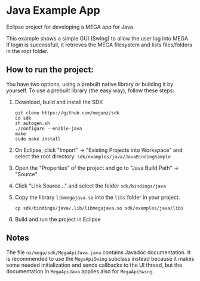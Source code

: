 # Java Example App

Eclipse project for developing a MEGA app for Java.

This example shows a simple GUI (Swing) to allow the user log into MEGA. If login is successfull, it retrieves the MEGA filesystem and lists files/folders in the root folder.

## How to run the project:

You have two options, using a prebuilt native library or building it by yourself.
To use a prebuilt library (the easy way), follow these steps:

1. Download, build and install the SDK

    ```
    git clone https://github.com/meganz/sdk
    cd sdk
    sh autogen.sh
    ./configure --enable-java
    make
    sudo make install
    ```

2. On Eclipse, click "Import" -> "Existing Projects into Workspace" and select the root directory: `sdk/examples/java/JavaBindingSample`
3. Open the "Properties" of the project and go to "Java Build Path" -> "Source"
4. Click "Link Source..." and select the folder `sdk/bindings/java`
5. Copy the library `libmegajava.so` into the `libs` folder in your project.
    
    ```
    cp sdk/bindings/java/.lib/libmegajava.so sdk/examples/java/libs
    ```
    
6. Build and run the project in Eclipse

## Notes

The file `nz/mega/sdk/MegaApiJava.java` contains Javadoc documentation. It is recommended to use the `MegaApiSwing` subclass instead because it makes some needed initialization and sends callbacks to the UI thread, but the documentation in `MegaApiJava` applies also for `MegaApiSwing`.
